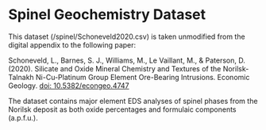 # Spinel Geochemistry Dataset

This dataset (/spinel/Schoneveld2020.csv) is taken unmodified from the digital
appendix to the following paper:

Schoneveld, L., Barnes, S. J., Williams, M., Le Vaillant, M., & Paterson, D.
(2020). Silicate and Oxide Mineral Chemistry and Textures of the Norilsk-Talnakh
Ni-Cu-Platinum Group Element Ore-Bearing Intrusions. Economic Geology.
[doi: 10.5382/econgeo.4747](https://doi.org/10.5382/econgeo.4747)

The dataset contains major element EDS analyses of spinel phases from the
Norilsk deposit as both oxide percentages and formulaic components (a.p.f.u.).
